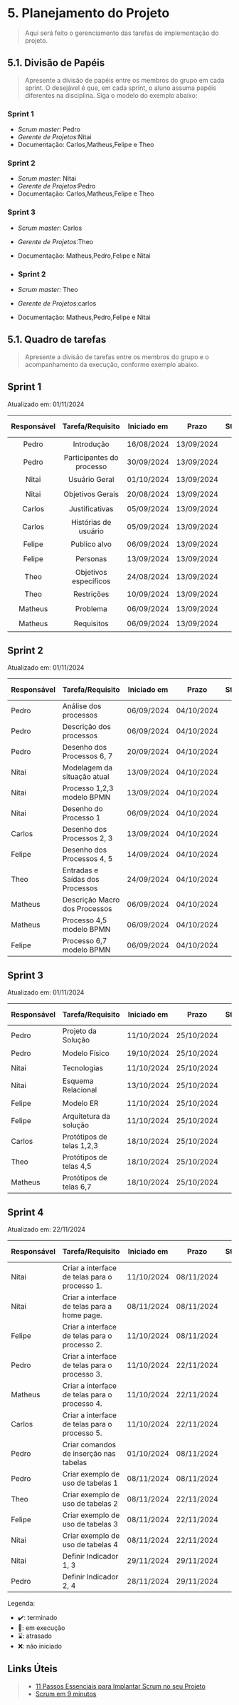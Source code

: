 # 5. Planejamento do Projeto

> Aqui será feito o gerenciamento das tarefas de implementação do projeto.

## 5.1. Divisão de Papéis

> Apresente a divisão de papéis entre os membros do grupo em cada sprint. O desejável é que, em cada sprint, o aluno assuma papéis diferentes na disciplina. Siga o modelo do exemplo abaixo:

### Sprint 1
- _Scrum master_: Pedro
- _Gerente de Projetos_:Nitai
- Documentação: Carlos,Matheus,Felipe e Theo

### Sprint 2
- _Scrum master_: Nitai
- _Gerente de Projetos_:Pedro
- Documentação: Carlos,Matheus,Felipe e Theo

### Sprint 3
- _Scrum master_: Carlos
-  _Gerente de Projetos_:Theo
- Documentação: Matheus,Pedro,Felipe e Nitai
  
- ### Sprint 2
- _Scrum master_: Theo
-  _Gerente de Projetos_:carlos
- Documentação: Matheus,Pedro,Felipe e Nitai

## 5.1. Quadro de tarefas

> Apresente a divisão de tarefas entre os membros do grupo e o acompanhamento da execução, conforme exemplo abaixo.

## Sprint 1

Atualizado em: 01/11/2024

| Responsável | Tarefa/Requisito          | Iniciado em | Prazo      | Status | Terminado em    |
| :---------: | :--------------:          |  :----:     | :----:     | :----: | :----:      |
| Pedro       | Introdução                | 16/08/2024  | 13/09/2024 | ✔️    | 01/09/2024  |
| Pedro       | Participantes do processo | 30/09/2024  | 13/09/2024 | ✔️    | 01/09/2024  |
| Nitai       | Usuário Geral             | 01/10/2024  | 13/09/2024 | ✔️    | 01/09/2024  |
| Nitai       | Objetivos Gerais          | 20/08/2024  | 13/09/2024 | ✔️    | 05/09/2024  |
| Carlos      | Justificativas            | 05/09/2024  | 13/09/2024 | ✔️    | 05/09/2024  |
| Carlos      | Histórias de usuário      | 05/09/2024  | 13/09/2024 | ✔️    | 04/09/2024  |
| Felipe      | Publico alvo              | 06/09/2024  | 13/09/2024 | ✔️    | 06/09/2024  |
| Felipe      | Personas                  | 13/09/2024  | 13/09/2024 | ✔️    | 04/09/2024  |
| Theo        | Objetivos específicos     | 24/08/2024  | 13/09/2024 | ✔️    | 01/09/2024  |
| Theo        | Restrições                 | 10/09/2024  | 13/09/2024 | ✔️    | 04/09/2024  |
| Matheus     | Problema                  | 06/09/2024  | 13/09/2024 | ✔️    | 06/09/2024  |
| Matheus     | Requisitos                | 06/09/2024  | 13/09/2024 | ✔️    | 04/09/2024  |

## Sprint 2

Atualizado em: 01/11/2024

| Responsável | Tarefa/Requisito                 | Iniciado em | Prazo      | Status | Terminado em    |
| :----       |    :----                         |      :----: | :----:     | :----: | :----:      |
| Pedro       | Análise dos processos            | 06/09/2024  | 04/10/2024 | ✔️    | 14/09/2024  |
| Pedro       | Descrição dos processos          | 06/09/2024  | 04/10/2024 | ✔️    | 06/09/2024  |
| Pedro       | Desenho dos Processos 6, 7       | 20/09/2024  | 04/10/2024 | ✔️    | 20/09/2024  |
| Nitai       | Modelagem da situação atual      | 13/09/2024  | 04/10/2024 | ✔️    | 15/09/2024  |
| Nitai       | Processo 1,2,3 modelo BPMN       | 13/09/2024  | 04/10/2024 | ✔️    | 22/09/2024  |
| Nitai       | Desenho do Processo 1            | 06/09/2024  | 04/10/2024 | ✔️    | 08/09/2024  |
| Carlos      | Desenho dos Processos 2, 3       | 13/09/2024  | 04/10/2024 | ✔️    | 13/09/2024  |
| Felipe      | Desenho dos Processos 4, 5       | 14/09/2024  | 04/10/2024 | ✔️    | 20/09/2024  |
| Theo        | Entradas e Saídas dos Processos  | 24/09/2024  | 04/10/2024 | ✔️    | 01/10/2024  |
| Matheus     | Descrição Macro dos Processos    | 06/09/2024  | 04/10/2024 | ✔️    | 06/09/2024  |
| Matheus     | Processo 4,5 modelo BPMN         | 06/09/2024  | 04/10/2024 | ✔️    | 06/09/2024  |
| Felipe      | Processo 6,7 modelo BPMN         | 06/09/2024  | 04/10/2024 | ✔️    | 06/09/2024  |

## Sprint 3

Atualizado em: 01/11/2024

| Responsável | Tarefa/Requisito          | Iniciado em | Prazo      | Status | Terminado em    |
| :----       |    :----                  |      :----: | :----:     | :----: | :----:     |
| Pedro       | Projeto da Solução        | 11/10/2024  | 25/10/2024 | ✔️    | 13/10/2024  |
| Pedro       | Modelo Físico             | 19/10/2024  | 25/10/2024 | ✔️    | 20/10/2024  |
| Nitai       | Tecnologias               | 11/10/2024  | 25/10/2024 | ✔️    | 16/10/2024  |
| Nitai       | Esquema Relacional        | 13/10/2024  | 25/10/2024 | ✔️    | 18/10/2024  |
| Felipe      | Modelo ER                 | 11/10/2024  | 25/10/2024 | ✔️    | 13/10/2024  |
| Felipe      | Arquitetura da solução    | 11/10/2024  | 25/10/2024 | ✔️    | 13/10/2024  |
| Carlos      | Protótipos de telas 1,2,3 | 18/10/2024  | 25/10/2024 | ✔️    | 19/10/2024  |
| Theo        | Protótipos de telas 4,5   | 18/10/2024  | 25/10/2024 | ✔️    | 20/10/2024  |
| Matheus     | Protótipos de telas 6,7   | 18/10/2024  | 25/10/2024 | ✔️    | 20/10/2024  |



## Sprint 4

Atualizado em: 22/11/2024

| Responsável | Tarefa/Requisito                                 | Iniciado em | Prazo      | Status | Terminado em    |
| :----       |    :----                                         |      :----: | :----:     | :----: | :----:     |
| Nitai       | Criar a interface de telas para o processo 1.    | 11/10/2024  | 08/11/2024 |  ✔️   | 08/11/2024 |
| Nitai       | Criar a interface de telas para a home page.     | 08/11/2024  | 08/11/2024 |  ✔️   | 14/11/2024 |
| Felipe      | Criar a interface de telas para o processo 2.    | 11/10/2024  | 08/11/2024 |  ✔️   | 22/11/2024 |
| Pedro       | Criar a interface de telas para o processo 3.    | 11/10/2024  | 22/11/2024 |  ✔️   | 22/11/2024 |
| Matheus     | Criar a interface de telas para o processo 4.    | 11/10/2024  | 22/11/2024 |  ✔️   | 22/11/2024 |
| Carlos      | Criar a interface de telas para o processo 5.    | 11/10/2024  | 22/11/2024 |  ✔️   | 22/11/2024 |
| Pedro       | Criar comandos de inserção nas tabelas           | 01/10/2024  | 08/11/2024 |  ✔️   | 16/11/2024 |
| Pedro       | Criar exemplo de uso de tabelas 1                | 08/11/2024  | 08/11/2024 |  ✔️   | 20/11/2024 |
| Theo        | Criar exemplo de uso de tabelas 2                | 08/11/2024  | 22/11/2024 |  ✔️   | 20/11/2024 |
| Felipe      | Criar exemplo de uso de tabelas 3                | 08/11/2024  | 22/11/2024 |  ✔️   | 22/11/2024 |
| Nitai       | Criar exemplo de uso de tabelas 4                | 08/11/2024  | 22/11/2024 |  ✔️   | 21/11/2024 |
| Nitai       | Definir Indicador 1, 3                           | 29/11/2024  | 29/11/2024 |  ✔️   | 29/11/2024 |
| Pedro       | Definir Indicador 2, 4                           | 28/11/2024  | 29/11/2024 |  ✔️   | 29/11/2024 |

Legenda:
- ✔️: terminado
- 📝: em execução
- ⌛: atrasado
- ❌: não iniciado



## Links Úteis
> - [11 Passos Essenciais para Implantar Scrum no seu Projeto](https://mindmaster.com.br/scrum-11-passos/)
> - [Scrum em 9 minutos](https://www.youtube.com/watch?v=XfvQWnRgxG0)


